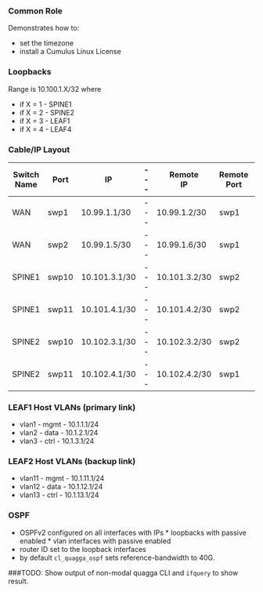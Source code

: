 ### Common Role
Demonstrates how to:
  * set the timezone
  * install a Cumulus Linux License

### Loopbacks

Range is 10.100.1.X/32  where

* if X = 1 - SPINE1
* if X = 2 - SPINE2
* if X = 3 - LEAF1
* if X = 4 - LEAF4

### Cable/IP Layout

| Switch Name  | Port | IP  | ---  | Remote <br>IP | Remote Port | Remote Switch|
| -------------|---   | --- | ---- |--- |           ---      | --- |
| WAN | swp1 |  10.99.1.1/30 | --- | 10.99.1.2/30|  swp1 | SPINE1 |
| WAN| swp2 | 10.99.1.5/30| --- |10.99.1.6/30 | swp1 | SPINE2|
| SPINE1 | swp10 | 10.101.3.1/30 | --- | 10.101.3.2/30 | swp2 | LEAF1 |
| SPINE1 | swp11 |  10.101.4.1/30 | ---| 10.101.4.2/30 | swp2 | LEAF1 |
| SPINE2 | swp10 |  10.102.3.1/30 |  ---|  10.102.3.2/30 | swp2 | LEAF1|
| SPINE2 | swp11 | 10.102.4.1/30 | --- | 10.102.4.2/30 | swp1  | LEAF2 |

### LEAF1 Host VLANs (primary link)
* vlan1 - mgmt - 10.1.1.1/24
* vlan2 - data - 10.1.2.1/24
* vlan3 - ctrl - 10.1.3.1/24

### LEAF2 Host VLANs (backup link)

*  vlan11 - mgmt - 10.1.11.1/24
* vlan12 - data - 10.1.12.1/24
*  vlan13 - ctrl - 10.1.13.1/24

### OSPF

* OSPFv2 configured on all interfaces with IPs
      * loopbacks with passive enabled
      *  vlan interfaces with passive enabled
* router ID set to the loopback interfaces
* by default `cl_quagga_ospf` sets reference-bandwidth to 40G.

###TODO:
Show output of non-modal quagga CLI and `ifquery` to show result.
